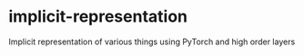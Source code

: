 # implicit-representation
Implicit representation of various things using PyTorch and high order layers
